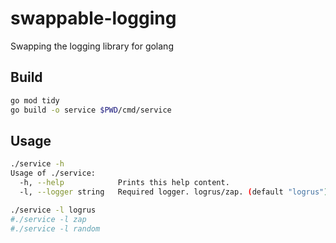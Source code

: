 # swappable-logging
Swapping the logging library for golang

## Build
```sh
go mod tidy
go build -o service $PWD/cmd/service
```

## Usage
```sh
./service -h
Usage of ./service:
  -h, --help            Prints this help content.
  -l, --logger string   Required logger. logrus/zap. (default "logrus")

./service -l logrus
#./service -l zap
#./service -l random
```
